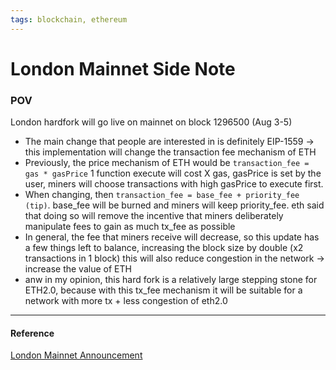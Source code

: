 ```yaml
---
tags: blockchain, ethereum
---
```


# London Mainnet Side Note

### POV

London hardfork will go live on mainnet on block 1296500 (Aug 3-5)
- The main change that people are interested in is definitely EIP-1559 -> this implementation will change the transaction fee mechanism of ETH
- Previously, the price mechanism of ETH would be `transaction_fee = gas * gasPrice` 1 function execute will cost X gas, gasPrice is set by the user, miners will choose transactions with high gasPrice to execute first.
- When changing, then `transaction_fee = base_fee + priority_fee (tip)`. base_fee will be burned and miners will keep priority_fee. eth said that doing so will remove the incentive that miners deliberately manipulate fees to gain as much tx_fee as possible
- In general, the fee that miners receive will decrease, so this update has a few things left to balance, increasing the block size by double (x2 transactions in 1 block) this will also reduce congestion in the network -> increase the value of ETH
- anw in my opinion, this hard fork is a relatively large stepping stone for ETH2.0, because with this tx_fee mechanism it will be suitable for a network with more tx + less congestion of eth2.0

---

#### Reference
[London Mainnet Announcement](https://blog.ethereum.org/2021/07/15/london-mainnet-announcement/)